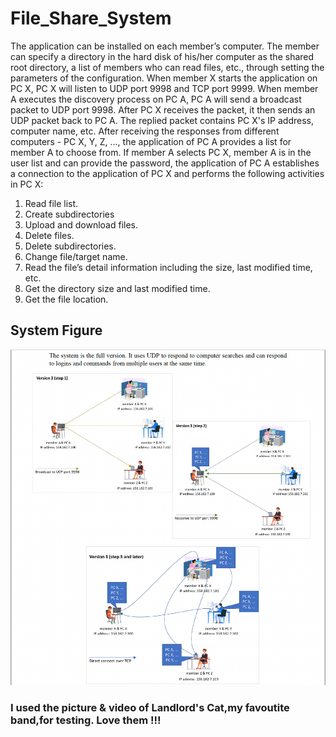 # File_Share_System
The application can be installed on each member’s computer. The member can specify a directory in the hard disk of his/her computer as the shared root directory, a list of members who can read files, etc., through setting the parameters of the configuration.
When member X starts the application on PC X, PC X will listen to UDP port 9998 and TCP port 9999. When member A executes the discovery process on PC A, PC A will send a broadcast packet to UDP port 9998. After PC X receives the packet, it then sends an UDP packet back to PC A. The replied packet contains PC X's IP address, computer name, etc.
After receiving the responses from different computers - PC X, Y, Z, ..., the application of PC A provides a list for member A to choose from. If member A selects PC X, member A is in the user list and can provide the password, the application of PC A establishes a connection to the application of PC X and performs the following activities in PC X:
1. Read file list.
2. Create subdirectories
3. Upload and download files.
4. Delete files.
5. Delete subdirectories.
6. Change file/target name.
7. Read the file’s detail information including the size, last modified time, etc.
8. Get the directory size and last modified time.
9. Get the file location.

## System Figure
![This is an image](https://github.com/Phoenix-JI/File_Share_System/blob/main/System.png)

### I used the picture & video of Landlord's Cat,my favoutite band,for testing. Love them !!!
